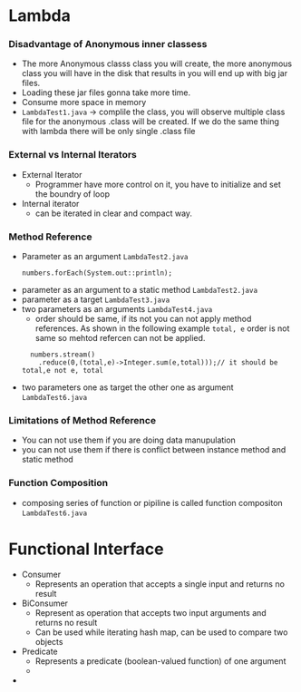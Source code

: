 # Lambda
### Disadvantage of Anonymous inner classess
- The more Anonymous classs class you will create, the more anonymous class you will have in the disk that results in you will end up with big jar files.
- Loading these jar files gonna take more time.
- Consume more space in memory
- ```LambdaTest1.java``` -> complile the class, you will observe multiple class file for the anonymous .class will be created. If we do the same thing with lambda there will be only single .class file
### External vs Internal Iterators
- External Iterator
  - Programmer have more control on it, you have to initialize and set the boundry of loop
- Internal iterator 
  - can be iterated in clear and compact way.

### Method Reference
   - Parameter as an argument ```LambdaTest2.java```
     ```
     numbers.forEach(System.out::println);
     ```
   - parameter as an argument to a static method ```LambdaTest2.java```
   - parameter as a target ```LambdaTest3.java```
   - two parameters as an arguments ```LambdaTest4.java```
     - order should be same, if its not you can not apply method references. As shown in the following example ```total, e``` order is not same so mehtod refercen can not be applied.
      ```
        numbers.stream()
	      .reduce(0,(total,e)->Integer.sum(e,total)));// it should be total,e not e, total
      ```
   - two parameters one as target the other one as argument ```LambdaTest6.java```
     
 ### Limitations of Method Reference
 - You can not use them if you are doing data manupulation
 - you can not use them if there is conflict between instance method and static method

### Function Composition
- composing series of function or pipiline is called function compositon ```LambdaTest6.java```
# Functional Interface
- Consumer
  - Represents an operation that accepts a single input and returns no result
- BiConsumer 
  - Represent as operation that accepts two input arguments and returns no result
  - Can be used while iterating hash map, can be used to compare two objects
- Predicate
  - Represents a predicate (boolean-valued function) of one argument
  - 
- 
  

